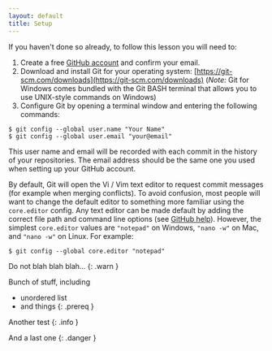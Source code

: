 ```yaml
---
layout: default
title: Setup
---
```


If you haven't done so already, to follow this lesson you will need to:

1. Create a free [GitHub account](https://github.com/join) and confirm your email.
2. Download and install Git for your operating system: [https://git-scm.com/downloads](https://git-scm.com/downloads) (*Note:* Git for Windows comes bundled with the Git BASH terminal that allows you to use UNIX-style commands on Windows)
3. Configure Git by opening a terminal window and entering the following commands:

~~~
$ git config --global user.name "Your Name"
$ git config --global user.email "your@email"
~~~


This user name and email will be recorded with each commit in the history of your repositories. 
The email address should be the same one you used when setting up your GitHub account.

By default, Git will open the Vi / Vim text editor to request commit messages (for example when merging conflicts).
To avoid confusion, most people will want to change the default editor to something more familiar using the `core.editor` config. 
Any text editor can be made default by adding the correct file path and command line options (see [GitHub help](https://help.github.com/articles/associating-text-editors-with-git/)). 
However, the simplest `core.editor` values are `"notepad"` on Windows,  `"nano -w"` on Mac, and `"nano -w"` on Linux. 
For example:

~~~
$ git config --global core.editor "notepad"
~~~


Do not blah blah blah...
{: .warn }


Bunch of stuff, including
- unordered list
- and things
{: .prereq }

Another test 
{: .info }

And a last one 
{: .danger }
